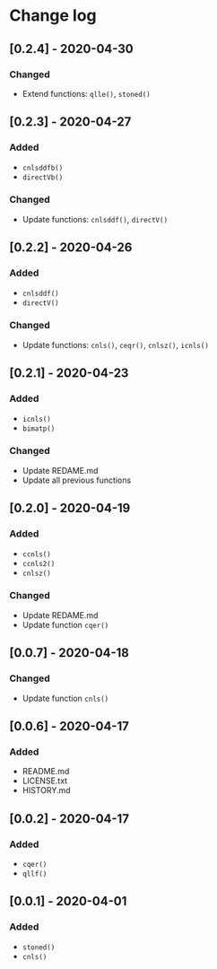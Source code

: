 # Change log

## [0.2.4] - 2020-04-30

### Changed
- Extend functions: `qlle()`, `stoned()`

## [0.2.3] - 2020-04-27

### Added
- `cnlsddfb()`
- `directVb()`

### Changed
- Update functions: `cnlsddf()`, `directV()`

## [0.2.2] - 2020-04-26

### Added
- `cnlsddf()`
- `directV()`

### Changed
- Update functions: `cnls()`, `ceqr()`, `cnlsz()`, `icnls()`


## [0.2.1] - 2020-04-23

### Added
- `icnls()`
- `bimatp()`

### Changed
- Update REDAME.md
- Update all previous functions

## [0.2.0] - 2020-04-19

### Added
- `ccnls()`
- `ccnls2()`
- `cnlsz()`

### Changed
- Update REDAME.md
- Update function `cqer()`

## [0.0.7] - 2020-04-18

### Changed
- Update function `cnls()`

## [0.0.6] - 2020-04-17

### Added
- README.md
- LICENSE.txt
- HISTORY.md

## [0.0.2] - 2020-04-17

### Added
- `cqer()`
- `qllf()`

## [0.0.1] - 2020-04-01

### Added
- `stoned()`
- `cnls()`